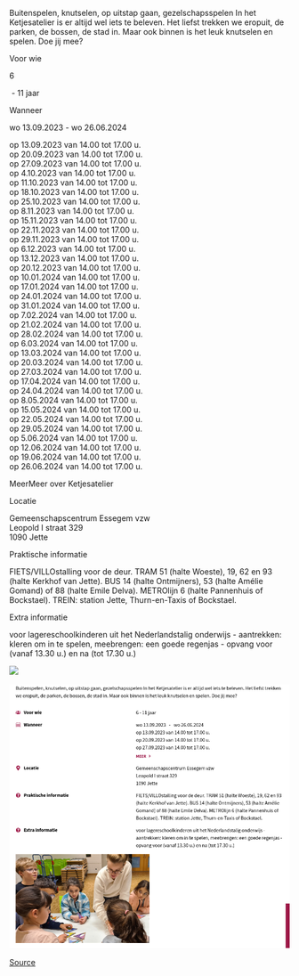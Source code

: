 Buitenspelen, knutselen, op uitstap gaan, gezelschapsspelen In het Ketjesatelier is er altijd wel iets te beleven. Het liefst trekken we eropuit, de parken, de bossen, de stad in. Maar ook binnen is het leuk knutselen en spelen. Doe jij mee?

Voor wie

6

 - 11 jaar

Wanneer

wo 13.09.2023 \- wo 26.06.2024

op 13.09.2023 van 14.00 tot 17.00 u.  
op 20.09.2023 van 14.00 tot 17.00 u.  
op 27.09.2023 van 14.00 tot 17.00 u.  
op 4.10.2023 van 14.00 tot 17.00 u.  
op 11.10.2023 van 14.00 tot 17.00 u.  
op 18.10.2023 van 14.00 tot 17.00 u.  
op 25.10.2023 van 14.00 tot 17.00 u.  
op 8.11.2023 van 14.00 tot 17.00 u.  
op 15.11.2023 van 14.00 tot 17.00 u.  
op 22.11.2023 van 14.00 tot 17.00 u.  
op 29.11.2023 van 14.00 tot 17.00 u.  
op 6.12.2023 van 14.00 tot 17.00 u.  
op 13.12.2023 van 14.00 tot 17.00 u.  
op 20.12.2023 van 14.00 tot 17.00 u.  
op 10.01.2024 van 14.00 tot 17.00 u.  
op 17.01.2024 van 14.00 tot 17.00 u.  
op 24.01.2024 van 14.00 tot 17.00 u.  
op 31.01.2024 van 14.00 tot 17.00 u.  
op 7.02.2024 van 14.00 tot 17.00 u.  
op 21.02.2024 van 14.00 tot 17.00 u.  
op 28.02.2024 van 14.00 tot 17.00 u.  
op 6.03.2024 van 14.00 tot 17.00 u.  
op 13.03.2024 van 14.00 tot 17.00 u.  
op 20.03.2024 van 14.00 tot 17.00 u.  
op 27.03.2024 van 14.00 tot 17.00 u.  
op 17.04.2024 van 14.00 tot 17.00 u.  
op 24.04.2024 van 14.00 tot 17.00 u.  
op 8.05.2024 van 14.00 tot 17.00 u.  
op 15.05.2024 van 14.00 tot 17.00 u.  
op 22.05.2024 van 14.00 tot 17.00 u.  
op 29.05.2024 van 14.00 tot 17.00 u.  
op 5.06.2024 van 14.00 tot 17.00 u.  
op 12.06.2024 van 14.00 tot 17.00 u.  
op 19.06.2024 van 14.00 tot 17.00 u.  
op 26.06.2024 van 14.00 tot 17.00 u.  

MeerMeer over Ketjesatelier

Locatie

Gemeenschapscentrum Essegem vzw  
Leopold I straat 329  
1090 Jette

Praktische informatie

FIETS/VILLOstalling voor de deur. TRAM 51 (halte Woeste), 19, 62 en 93 (halte Kerkhof van Jette). BUS 14 (halte Ontmijners), 53 (halte Amélie Gomand) of 88 (halte Emile Delva). METROlijn 6 (halte Pannenhuis of Bockstael). TREIN: station Jette, Thurn-en-Taxis of Bockstael.

Extra informatie

voor lagereschoolkinderen uit het Nederlandstalig onderwijs - aantrekken: kleren om in te spelen, meebrengen: een goede regenjas - opvang voor (vanaf 13.30 u.) en na (tot 17.30 u.)

![](/sites/essegem/files/styles/article_detail/public/viks/f-c4359e8267e44d3e98b5223c6a8fca67.png?itok=csFyrRrP)

![](ketjes-atelier.png)

[Source](https://www.essegem.be/activiteiten/ketjesatelier-0)